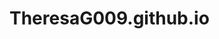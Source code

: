 # TheresaG009.github.io
<head>
  <!-- Google tag (gtag.js) -->
<script async src="https://www.googletagmanager.com/gtag/js?id=G-SJ1F7TEEXX"></script>
<script>
  window.dataLayer = window.dataLayer || [];
  function gtag(){dataLayer.push(arguments);}
  gtag('js', new Date());

  gtag('config', 'G-SJ1F7TEEXX');
</script>
</head>

